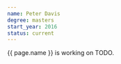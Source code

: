 ```yaml
---
name: Peter Davis
degree: masters
start_year: 2016
status: current
---
```


{{ page.name }} is working on TODO.
